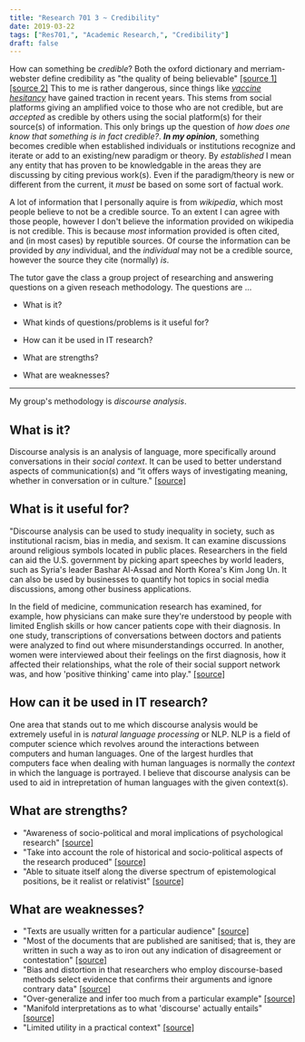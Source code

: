 ```yaml
---
title: "Research 701 3 ~ Credibility"
date: 2019-03-22
tags: ["Res701,", "Academic Research,", "Credibility"]
draft: false
---
```


How can something be *credible*? Both the oxford dictionary and merriam-webster define credibility as "the quality of being believable" [[source 1]](https://en.oxforddictionaries.com/definition/credibility) [[source 2]](https://www.merriam-webster.com/dictionary/credibility) This to me is rather dangerous, since things like [*vaccine hesitancy*](https://en.wikipedia.org/wiki/Vaccine_hesitancy) have gained traction in recent years. This stems from social platforms giving an amplified voice to those who are not credible, but are *accepted* as credible by others using the social platform(s) for their source(s) of information. This only brings up the question of *how does one know that something is in fact credible?*. ***In my opinion***, something becomes credible when established individuals or institutions recognize and iterate or add to an existing/new paradigm or theory. By *established* I mean any entity that has proven to be knowledgable in the areas they are discussing by citing previous work(s). Even if the paradigm/theory is new or different from the current, it *must* be based on some sort of factual work. 

A lot of information that I personally aquire is from *wikipedia*, which most people believe to not be a credible source. To an extent I can agree with those people, however I don't believe the information provided on wikipedia is not credible. This is because *most* information provided is often cited, and (in most cases) by reputible sources. Of course the information can be provided by *any* individual, and the *individual* may not be a credible source, however the source they cite (normally) *is*. 

The tutor gave the class a group project of researching and answering questions on a given reseach methodology. The questions are ...

* What is it?

* What kinds of questions/problems is it useful for?

* How can it be used in IT research?

* What are strengths?

* What are weaknesses?

---

My group's methodology is *discourse analysis*. 

## What is it?

Discourse analysis is an analysis of language, more specifically around conversations in their *social context*. It can be used to better understand aspects of communication(s) and “it offers ways of investigating meaning, whether in conversation or in culture." [[source]](https://www.ncbi.nlm.nih.gov/pmc/articles/PMC2743732) 

## What is it useful for?

"Discourse analysis can be used to study inequality in society, such as institutional racism, bias in media, and sexism. It can examine discussions around religious symbols located in public places. Researchers in the field can aid the U.S. government by picking apart speeches by world leaders, such as Syria's leader Bashar Al-Assad and North Korea's Kim Jong Un. It can also be used by businesses to quantify hot topics in social media discussions, among other business applications.

In the field of medicine, communication research has examined, for example, how physicians can make sure they're understood by people with limited English skills or how cancer patients cope with their diagnosis. In one study, transcriptions of conversations between doctors and patients were analyzed to find out where misunderstandings occurred. In another, women were interviewed about their feelings on the first diagnosis, how it affected their relationships, what the role of their social support network was, and how 'positive thinking' came into play." [[source]](https://www.thoughtco.com/discourse-analysis-or-da-1690462)

## How can it be used in IT research?

One area that stands out to me which discourse analysis would be extremely useful in is *natural language processing* or NLP. NLP is a field of computer science which revolves around the interactions between computers and human languages. One of the largest hurdles that computers face when dealing with human languages is normally the *context* in which the language is portrayed. I believe that discourse analysis can be used to aid in intrepretation of human languages with the given context(s).

## What are strengths?

* "Awareness of socio-political and moral implications of psychological research" [[source]](http://discursive-psychology.blogspot.com/2008/12/assessing-strengths-and-weaknesses-of.html)
* "Take into account the role of historical and socio-political aspects of the research produced" [[source]](https://writepass.com/journal/2012/12/discourse-analysis-is-generally-an-umbrella-term-for-the-many-traditions-by-which-discourse-may-be-analysed/)
* "Able to situate itself along the diverse spectrum of epistemological positions, be it realist or relativist" [[source]](https://writepass.com/journal/2012/12/discourse-analysis-is-generally-an-umbrella-term-for-the-many-traditions-by-which-discourse-may-be-analysed/)


## What are weaknesses? 

* "Texts are usually written for a particular audience" [[source]](https://eprints.utas.edu.au/2134/2/Keith1.pdf)
* "Most of the documents that are published are sanitised; that is, they are written in such a way as to iron out any indication of disagreement or contestation" [[source]](https://eprints.utas.edu.au/2134/2/Keith1.pdf)
* "Bias and distortion in that researchers who employ discourse-based methods select evidence that confirms their arguments and ignore contrary data" [[source]](https://eprints.utas.edu.au/2134/2/Keith1.pdf)
* "Over-generalize and infer too much from a particular example" [[source]](https://eprints.utas.edu.au/2134/2/Keith1.pdf)
* "Manifold interpretations as to what 'discourse' actually entails" [[source]](https://eprints.utas.edu.au/2134/2/Keith1.pdf)
* "Limited utility in a practical context" [[source]](https://eprints.utas.edu.au/2134/2/Keith1.pdf)
